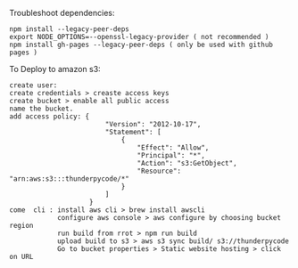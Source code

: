 Troubleshoot dependencies:

    npm install --legacy-peer-deps
    export NODE_OPTIONS=--openssl-legacy-provider ( not recommended )
    npm install gh-pages --legacy-peer-deps ( only be used with github pages )

To Deploy to amazon s3:

    create user:
    create credentials > creaste access keys
    create bucket > enable all public access
    name the bucket.
    add access policy: {
                            "Version": "2012-10-17",
                            "Statement": [
                                {
                                    "Effect": "Allow",
                                    "Principal": "*",
                                    "Action": "s3:GetObject",
                                    "Resource": "arn:aws:s3:::thunderpycode/*"
                                }
                            ]
                        }
    come  cli : install aws cli > brew install awscli
                configure aws console > aws configure by choosing bucket region
                run build from rrot > npm run build
                upload build to s3 > aws s3 sync build/ s3://thunderpycode
                Go to bucket properties > Static website hosting > click on URL
